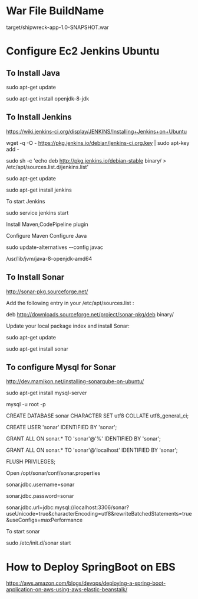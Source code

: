 # War File BuildName

target/shipwreck-app-1.0-SNAPSHOT.war

# Configure Ec2 Jenkins Ubuntu

To Install Java
----------------
sudo apt-get update

sudo apt-get install openjdk-8-jdk

To Install Jenkins
-------------------

https://wiki.jenkins-ci.org/display/JENKINS/Installing+Jenkins+on+Ubuntu

wget -q -O - https://pkg.jenkins.io/debian/jenkins-ci.org.key | sudo apt-key add -

sudo sh -c 'echo deb http://pkg.jenkins.io/debian-stable binary/ > /etc/apt/sources.list.d/jenkins.list'

sudo apt-get update

sudo apt-get install jenkins

To start Jenkins

sudo service jenkins start

Install Maven,CodePipeline plugin

Configure Maven 
Configure Java

sudo update-alternatives --config javac

/usr/lib/jvm/java-8-openjdk-amd64

To Install Sonar
-----------------

http://sonar-pkg.sourceforge.net/

Add the following entry in your /etc/apt/sources.list :

deb http://downloads.sourceforge.net/project/sonar-pkg/deb binary/

Update your local package index and install Sonar:

sudo apt-get update

sudo apt-get install sonar


To configure Mysql for Sonar
-------------------------

http://dev.mamikon.net/installing-sonarqube-on-ubuntu/

sudo apt-get install mysql-server

mysql -u root -p

CREATE DATABASE sonar CHARACTER SET utf8 COLLATE utf8_general_ci;

CREATE USER 'sonar' IDENTIFIED BY 'sonar';

GRANT ALL ON sonar.* TO 'sonar'@'%' IDENTIFIED BY 'sonar';

GRANT ALL ON sonar.* TO 'sonar'@'localhost' IDENTIFIED BY 'sonar';

FLUSH PRIVILEGES;


Open /opt/sonar/conf/sonar.properties

sonar.jdbc.username=sonar

sonar.jdbc.password=sonar

sonar.jdbc.url=jdbc:mysql://localhost:3306/sonar?useUnicode=true&characterEncoding=utf8&rewriteBatchedStatements=true&useConfigs=maxPerformance


To start sonar

sudo /etc/init.d/sonar start

# How to Deploy SpringBoot on EBS

https://aws.amazon.com/blogs/devops/deploying-a-spring-boot-application-on-aws-using-aws-elastic-beanstalk/
